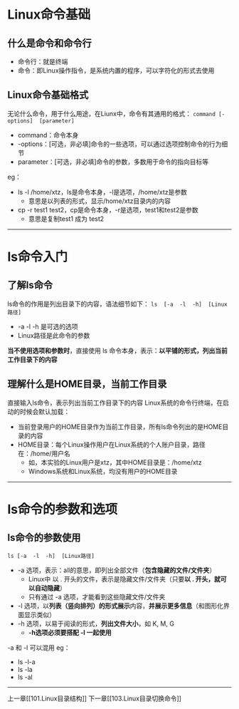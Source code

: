 # Linux命令基础

## 什么是命令和命令行

- 命令行：就是终端
- 命令：即Linux操作指令，是系统内置的程序，可以字符化的形式去使用

## Linux命令基础格式

无论什么命令，用于什么用途，在Liunx中，命令有其通用的格式：
`command [-options]  [parameter]`
- command：命令本身
- -options：[可选，非必填]命令的一些选项，可以通过选项控制命令的行为细节
- parameter：[可选，非必填]命令的参数，多数用于命令的指向目标等


eg：
- ls -l /home/xtz，ls是命令本身，-l是选项，/home/xtz是参数
	- 意思是以列表的形式，显示/home/xtz目录内的内容
- cp -r test1 test2，cp是命令本身，-r是选项，test1和test2是参数
	- 意思是复制test1 成为 test2
---

# ls命令入门

## 了解ls命令

ls命令的作用是列出目录下的内容，语法细节如下：
`ls  [-a  -l  -h]  [Linux路径]`
- -a  -l  -h 是可选的选项
- Linux路径是此命令的参数

**当不使用选项和参数时**，直接使用  ls  命令本身，表示：**以平铺的形式，列出当前工作目录下的内容**

## 理解什么是HOME目录，当前工作目录

直接输入ls命令，表示列出当前工作目录下的内容
Linux系统的命令行终端，在启动的时候会默认加载：
- 当前登录用户的HOME目录作为当前工作目录，所有ls命令列出的是HOME目录的内容
- HOME目录：每个Linux操作用户在Linux系统的个人账户目录，路径在：/home/用户名
	- 如，本实验的Linux用户是xtz，其中HOME目录是：/home/xtz
	- Windows系统和Linux系统，均没有用户的HOME目录

---

# ls命令的参数和选项 

##  ls命令的参数使用

`ls [-a  -l  -h]  [Linux路径]`

- -a  选项，表示：all的意思，即列出全部文件（**包含隐藏的文件/文件夹**）
	- Linux中 以  .   开头的文件，表示是隐藏文件/文件夹（只要**以  .  开头，就可以自动隐藏**）
	- 只有通过 -a 选项，才能看到这些隐藏文件/文件夹
- -l  选项，以**列表（竖向排列）的形式展示**内容，**并展示更多信息**（和图形化界面显示类似）
- -h 选项，以易于阅读的形式，**列出文件大小**，如 K, M, G
	- **-h选项必须要搭配 -l 一起使用**

-a 和 -l 可以混用
eg：
- ls -l-a
- ls -la
- ls -al

---

上一章[[101.Linux目录结构]]
下一章[[103.Linux目录切换命令]]
